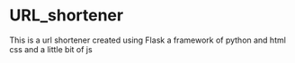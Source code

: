 # URL_shortener
This is a url shortener created using Flask a framework of python and html css and a little bit of js
